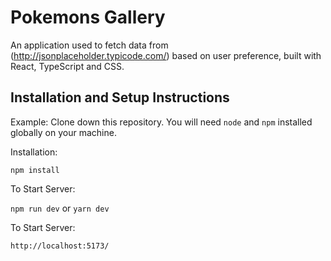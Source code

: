 # Pokemons Gallery

An application used to fetch data from (http://jsonplaceholder.typicode.com/) based on user preference, built with React, TypeScript and CSS.

## Installation and Setup Instructions

Example:
Clone down this repository. You will need `node` and `npm` installed globally on your machine.

Installation:

`npm install`

To Start Server:

`npm run dev` or `yarn dev`

To Start Server:

`http://localhost:5173/`

